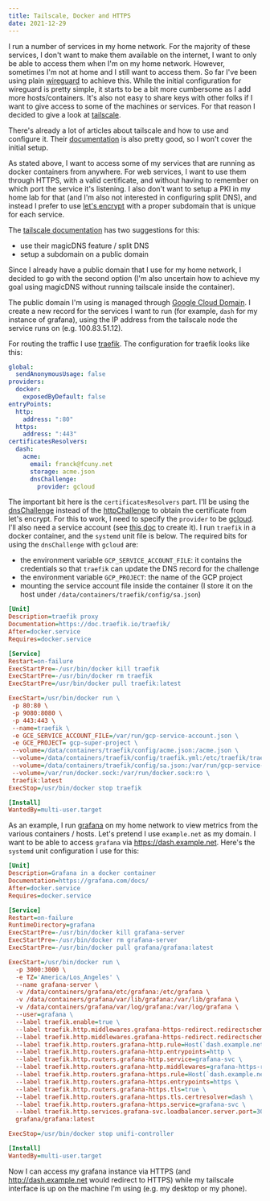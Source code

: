 ```yaml
---
title: Tailscale, Docker and HTTPS
date: 2021-12-29
---
```


I run a number of services in my home network. For the majority of these services, I don't want to make them available on the internet, I want to only be able to access them when I'm on my home network. However, sometimes I'm not at home and I still want to access them. So far I've been using plain [wireguard](https://www.wireguard.com/) to achieve this. While the initial configuration for wireguard is pretty simple, it starts to be a bit more cumbersome as I add more hosts/containers. It's also not easy to share keys with other folks if I want to give access to some of the machines or services. For that reason I decided to give a look at [tailscale](https://tailscale.com/).

There's already a lot of articles about tailscale and how to use and configure it. Their [documentation](https://tailscale.com/kb/) is also pretty good, so I won't cover the initial setup.

As stated above, I want to access some of my services that are running as docker containers from anywhere. For web services, I want to use them through HTTPS, with a valid certificate, and without having to remember on which port the service it's listening. I also don't want to setup a PKI in my home lab for that (and I'm also not interested in configuring split DNS), and instead I prefer to use [let's encrypt](https://letsencrypt.org/) with a proper subdomain that is unique for each service.

The [tailscale documentation](https://tailscale.com/kb/1054/dns/) has two suggestions for this:

- use their magicDNS feature / split DNS
- setup a subdomain on a public domain

Since I already have a public domain that I use for my home network, I decided to go with the second option (I'm also uncertain how to achieve my goal using magicDNS without running tailscale inside the container).

The public domain I'm using is managed through [Google Cloud Domain](https://cloud.google.com/dns/docs/tutorials/create-domain-tutorial). I create a new record for the services I want to run (for example, `dash` for my instance of grafana), using the IP address from the tailscale node the service runs on (e.g. 100.83.51.12).

For routing the traffic I use [traefik](https://traefik.io/). The configuration for traefik looks like this:

```yaml
global:
  sendAnonymousUsage: false
providers:
  docker:
    exposedByDefault: false
entryPoints:
  http:
    address: ":80"
  https:
    address: ":443"
certificatesResolvers:
  dash:
    acme:
      email: franck@fcuny.net
      storage: acme.json
      dnsChallenge:
        provider: gcloud
```

The important bit here is the `certificatesResolvers` part. I'll be using the [dnsChallenge](https://doc.traefik.io/traefik/user-guides/docker-compose/acme-dns/) instead of the [httpChallenge](https://doc.traefik.io/traefik/user-guides/docker-compose/acme-http/) to obtain the certificate from let's encrypt. For this to work, I need to specify the `provider` to be [gcloud](https://go-acme.github.io/lego/dns/gcloud/). I'll also need a service account (see [this doc](https://cloud.google.com/docs/authentication/production#providing_credentials_to_your_application) to create it). I run `traefik` in a docker container, and the `systemd` unit file is below. The required bits for using the `dnsChallenge` with `gcloud` are:

- the environment variable `GCP_SERVICE_ACCOUNT_FILE`: it contains the credentials so that `traefik` can update the DNS record for the challenge
- the environment variable `GCP_PROJECT`: the name of the GCP project
- mounting the service account file inside the container (I store it on the host under `/data/containers/traefik/config/sa.json`)

```ini
[Unit]
Description=traefik proxy
Documentation=https://doc.traefik.io/traefik/
After=docker.service
Requires=docker.service

[Service]
Restart=on-failure
ExecStartPre=-/usr/bin/docker kill traefik
ExecStartPre=-/usr/bin/docker rm traefik
ExecStartPre=/usr/bin/docker pull traefik:latest

ExecStart=/usr/bin/docker run \
 -p 80:80 \
 -p 9080:8080 \
 -p 443:443 \
 --name=traefik \
 -e GCE_SERVICE_ACCOUNT_FILE=/var/run/gcp-service-account.json \
 -e GCE_PROJECT= gcp-super-project \
 --volume=/data/containers/traefik/config/acme.json:/acme.json \
 --volume=/data/containers/traefik/config/traefik.yml:/etc/traefik/traefik.yml:ro \
 --volume=/data/containers/traefik/config/sa.json:/var/run/gcp-service-account.json \
 --volume=/var/run/docker.sock:/var/run/docker.sock:ro \
 traefik:latest
ExecStop=/usr/bin/docker stop traefik

[Install]
WantedBy=multi-user.target
```

As an example, I run [grafana](https://grafana.com/) on my home network to view metrics from the various containers / hosts. Let's pretend I use `example.net` as my domain. I want to be able to access `grafana` via <https://dash.example.net>. Here's the `systemd` unit configuration I use for this:

```ini
[Unit]
Description=Grafana in a docker container
Documentation=https://grafana.com/docs/
After=docker.service
Requires=docker.service

[Service]
Restart=on-failure
RuntimeDirectory=grafana
ExecStartPre=-/usr/bin/docker kill grafana-server
ExecStartPre=-/usr/bin/docker rm grafana-server
ExecStartPre=-/usr/bin/docker pull grafana/grafana:latest

ExecStart=/usr/bin/docker run \
  -p 3000:3000 \
  -e TZ='America/Los_Angeles' \
  --name grafana-server \
  -v /data/containers/grafana/etc/grafana:/etc/grafana \
  -v /data/containers/grafana/var/lib/grafana:/var/lib/grafana \
  -v /data/containers/grafana/var/log/grafana:/var/log/grafana \
  --user=grafana \
  --label traefik.enable=true \
  --label traefik.http.middlewares.grafana-https-redirect.redirectscheme.scheme=https \
  --label traefik.http.middlewares.grafana-https-redirect.redirectscheme.permanent=true \
  --label traefik.http.routers.grafana-http.rule=Host(`dash.example.net`) \
  --label traefik.http.routers.grafana-http.entrypoints=http \
  --label traefik.http.routers.grafana-http.service=grafana-svc \
  --label traefik.http.routers.grafana-http.middlewares=grafana-https-redirect \
  --label traefik.http.routers.grafana-https.rule=Host(`dash.example.net`) \
  --label traefik.http.routers.grafana-https.entrypoints=https \
  --label traefik.http.routers.grafana-https.tls=true \
  --label traefik.http.routers.grafana-https.tls.certresolver=dash \
  --label traefik.http.routers.grafana-https.service=grafana-svc \
  --label traefik.http.services.grafana-svc.loadbalancer.server.port=3000 \
  grafana/grafana:latest

ExecStop=/usr/bin/docker stop unifi-controller

[Install]
WantedBy=multi-user.target
```

Now I can access my grafana instance via HTTPS (and <http://dash.example.net> would redirect to HTTPS) while my tailscale interface is up on the machine I'm using (e.g. my desktop or my phone).
